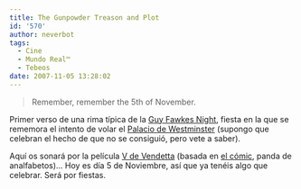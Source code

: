 ```yaml
---
title: The Gunpowder Treason and Plot
id: '570'
author: neverbot
tags:
  - Cine
  - Mundo Real™
  - Tebeos
date: 2007-11-05 13:28:02
---
```


> Remember, remember the 5th of November.

Primer verso de una rima típica de la [Guy Fawkes Night](http://en.wikipedia.org/wiki/Guy_Fawkes_Night), fiesta en la que se rememora el intento de volar el [Palacio de Westminster](http://en.wikipedia.org/wiki/Palace_of_Westminster) (supongo que celebran el hecho de que no se consiguió, pero vete a saber).

Aquí os sonará por la película [V de Vendetta](http://en.wikipedia.org/wiki/V_for_Vendetta_%28film%29) (basada en [el cómic](http://en.wikipedia.org/wiki/V_for_Vendetta), panda de analfabetos)... Hoy es día 5 de Noviembre, así que ya tenéis algo que celebrar. Será por fiestas.